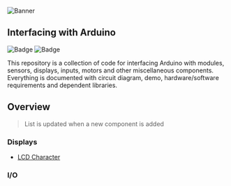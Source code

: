 ![Banner](https://user-images.githubusercontent.com/80714882/232607139-7e2b3d44-67c3-4dd3-bc7a-ad3a7a29035b.png)

## Interfacing with Arduino

![Badge](https://img.shields.io/badge/ARDUINO-00979D?style=for-the-badge&logo=arduino&logoColor=white)
![Badge](https://img.shields.io/badge/LICENSE-MIT-green?style=for-the-badge)

This repository is a collection of code for interfacing Arduino with modules, sensors, displays, inputs, motors and other miscellaneous components. Everything is documented with circuit diagram, demo, hardware/software requirements and dependent libraries.

## Overview

> List is updated when a new component is added

### Displays

- [LCD Character](https://github.com/parikshitpagare/arduino-interfacing/tree/main/displays/lcd%20character)

### I/O







